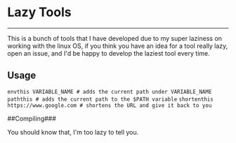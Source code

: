 # Lazy Tools #

-------------------------------------------------------------------------------

This is a bunch of tools that I have developed due to my super laziness on working with the linux OS, if you think you have an idea for a tool really lazy, open an issue, and I'd be happy to develop the laziest tool every time.

## Usage ##

`envthis VARIABLE_NAME # adds the current path under VARIABLE_NAME`
`paththis # adds the current path to the $PATH variable`
`shortenthis https://www.google.com # shortens the URL and give it back to you`

##Compiling###

You should know that, I'm too lazy to tell you.
